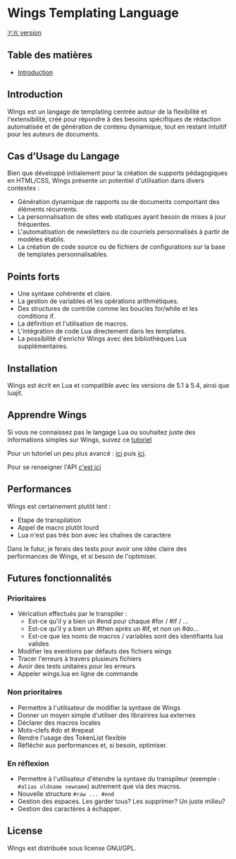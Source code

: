 # Wings Templating Language

[🇫🇷 version](#Français)
## Table des matières
- [Introduction](#introduction)

## Introduction
Wings est un langage de templating centrée autour de la flexibilité et l'extensibilité, créé pour répondre à des besoins spécifiques de rédaction automatisée et de génération de contenu dynamique, tout en restant intuitif pour les auteurs de documents. 

## Cas d'Usage du Langage

Bien que développé initialement pour la création de supports pédagogiques en HTML/CSS, Wings présente un potentiel d'utilisation dans divers contextes :

- Génération dynamique de rapports ou de documents comportant des éléments récurrents.
- La personnalisation de sites web statiques ayant besoin de mises à jour fréquentes.
- L'automatisation de newsletters ou de courriels personnalisés à partir de modèles établis.
- La création de code source ou de fichiers de configurations sur la base de templates personnalisables.


## Points forts
- Une syntaxe cohérente et claire.
- La gestion de variables et les opérations arithmétiques.
- Des structures de contrôle comme les boucles for/while et les conditions if.
- La définition et l'utilisation de macros.
- L'intégration de code Lua directement dans les templates.
- La possibilité d'enrichir Wings avec des bibliothèques Lua supplémentaires.


## Installation
Wings est écrit en Lua et compatible avec les versions de 5.1 à 5.4, ainsi que luajit.

## Apprendre Wings

Si vous ne connaissez pas le langage Lua ou souhaitez juste des informations simples sur Wings, suivez ce [tutoriel](doc/fr/tutorial-luabeginner.md)

Pour un tutoriel un peu plus avancé : [ici](doc/fr/tutorial.md) puis [ici](doc/fr/tutorial-expert.md).

Pour se renseigner l'API [c'est ici](doc/fr/api.md)


## Performances
Wings est certainement plutôt lent :
  - Etape de transpilation
  - Appel de macro plutôt lourd
  - Lua n'est pas très bon avec les chaînes de caractère

Dans le futur, je ferais des tests pour avoir une idée claire des performances de Wings, et si besoin de l'optimiser.

## Futures fonctionnalités
### Prioritaires
  - Vérication effectués par le transpiler :
    - Est-ce qu'il y a bien un #end pour chaque #for / #if / ...
    - Est-ce qu'il y a bien un #then après un #if, et non un #do...
    - Est-ce que les noms de macros / variables sont des identifiants lua valides
  - Modifier les exentions par défauts des fichiers wings
  - Tracer l'erreurs à travers plusieurs fichiers
  - Avoir des tests unitaires pour les erreurs
  - Appeler wings.lua en ligne de commande

### Non prioritaires
  - Permettre à l'utilisateur de modifier la syntaxe de Wings
  - Donner un moyen simple d'utiliser des librairires lua externes
  - Déclarer des macros locales
  - Mots-clefs #do et #repeat
  - Rendre l'usage des TokenList flexible
  - Réfléchir aux performances et, si besoin, optimiser.

### En réflexion
  - Permettre à l'utilisateur d'étendre la syntaxe du transpileur (exemple : ```#alias oldname newname```) autrement que via des macros.
  - Nouvelle structure ```#raw ... #end```
  - Gestion des espaces. Les garder tous? Les supprimer? Un juste milieu?
  - Gestion des caractères à échapper.

## License
Wings est distribuée sous license GNU/GPL.
